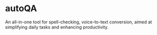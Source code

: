 # autoQA
An all-in-one tool for spell-checking, voice-to-text conversion, aimed at simplifying daily tasks and enhancing productivity.
